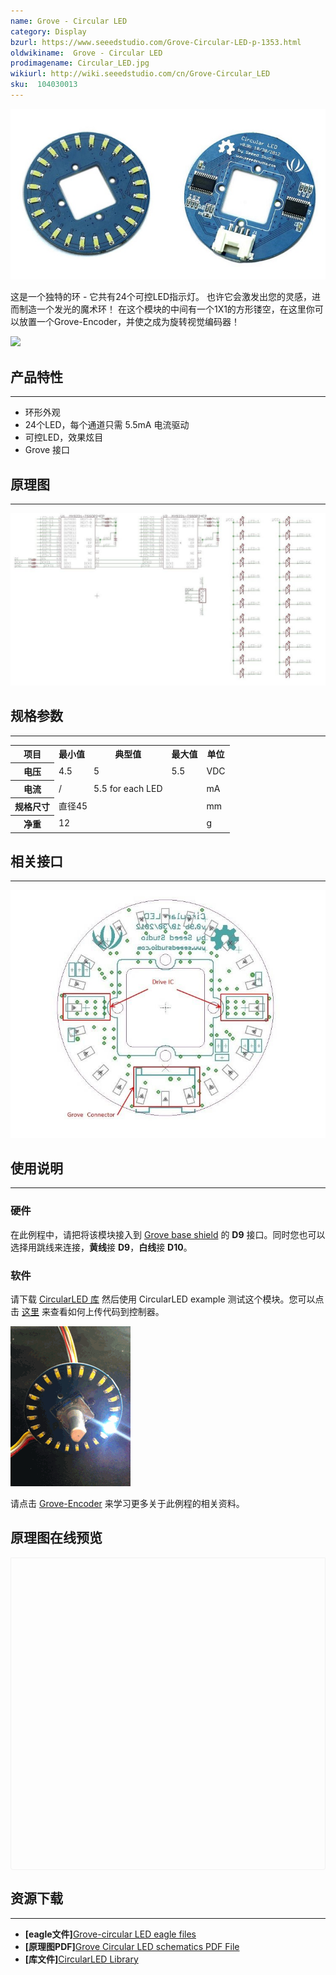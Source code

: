 ```yaml
---
name: Grove - Circular LED
category: Display
bzurl: https://www.seeedstudio.com/Grove-Circular-LED-p-1353.html
oldwikiname:  Grove - Circular LED
prodimagename: Circular_LED.jpg
wikiurl: http://wiki.seeedstudio.com/cn/Grove-Circular_LED
sku:  104030013
---
```

![](https://github.com/SeeedDocument/Grove-Circular_LED/raw/master/img/Circular_LED.jpg)

这是一个独特的环 - 它共有24个可控LED指示灯。 也许它会激发出您的灵感，进而制造一个发光的魔术环！ 在这个模块的中间有一个1X1的方形镂空，在这里你可以放置一个Grove-Encoder，并使之成为旋转视觉编码器！

[![](https://github.com/SeeedDocument/wiki_chinese/raw/master/docs/images/click_to_buy.PNG)](https://item.taobao.com/item.htm?spm=a1z10.3-c.w4002-11172317909.9.4a6d0478uCCU29&id=45506850976)

## 产品特性
---
*   环形外观
*   24个LED，每个通道只需 5.5mA 电流驱动
*   可控LED，效果炫目
*   Grove 接口

## 原理图
---
![](https://github.com/SeeedDocument/Grove-Circular_LED/raw/master/img/Circular_LED_schmatic.jpg)

## 规格参数
---
<table  cellspacing="0" width="80%">
<tr>
<th scope="col"> 项目
</th>
<th scope="col"> 最小值
</th>
<th scope="col"> 典型值
</th>
<th scope="col"> 最大值
</th>
<th scope="col"> 单位
</th></tr>
<tr>
<th scope="row"> 电压
</th>
<td> 4.5
</td>
<td> 5
</td>
<td> 5.5
</td>
<td> VDC
</td></tr>
<tr>
<th scope="row"> 电流
</th>
<td> /
</td>
<td> 5.5 for each LED
</td>
<td>
</td>
<td> mA
</td></tr>
<tr>
<th scope="row"> 规格尺寸
</th>
<td colspan="3"> 直径45
</td>
<td> mm
</td></tr>
<tr>
<th scope="row"> 净重
</th>
<td colspan="3"> 12
</td>
<td> g
</td></tr></table>

## 相关接口
---
![](https://github.com/SeeedDocument/Grove-Circular_LED/raw/master/img/Circular_LED_Interface.jpg)

## 使用说明
---
### 硬件

在此例程中，请把将该模块接入到 [Grove base shield](https://item.taobao.com/item.htm?spm=a1z10.3-c.w4002-11172317909.10.41cfbd7b0PHPl1&id=520233320144) 的 **D9** 接口。同时您也可以选择用跳线来连接，**黄线**接 **D9**，**白线**接 **D10**。

### 软件

请下载 [CircularLED 库](https://github.com/SeeedDocument/Grove-Circular_LED/raw/master/res/CircularLED.zip) 然后使用 CircularLED example 测试这个模块。您可以点击 [这里](http://wiki.seeedstudio.com/cn/Upload_Code/) 来查看如何上传代码到控制器。

 ![](https://github.com/SeeedDocument/Grove-Circular_LED/raw/master/img/Circular_LED_shining.gif)

 请点击 [Grove-Encoder](http://wiki.seeedstudio.com/cn/Grove-Encoder/) 来学习更多关于此例程的相关资料。


## 原理图在线预览


<div class="altium-ecad-viewer" data-project-src="https://github.com/SeeedDocument/Grove-Circular_LED/raw/master/res/Grove-circular_LED_eagle_files.zip" style="border-radius: 0px 0px 4px 4px; height: 500px; border-style: solid; border-width: 1px; border-color: rgb(241, 241, 241); overflow: hidden; max-width: 1280px; max-height: 700px; box-sizing: border-box;" />
</div>


## 资源下载
---
- **[eagle文件]**[Grove-circular LED eagle files](https://github.com/SeeedDocument/Grove-Circular_LED/raw/master/res/Grove-circular_LED_eagle_files.zip)
- **[原理图PDF]**[Grove Circular LED schematics PDF File](https://github.com/SeeedDocument/Grove-Circular_LED/raw/master/res/Circular_LED_v0.9b.pdf)
- **[库文件]**[CircularLED Library](https://github.com/SeeedDocument/Grove-Circular_LED/raw/master/res/CircularLED.zip)
